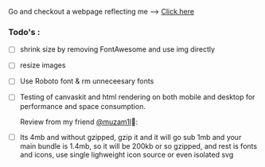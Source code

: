  Go and checkout a webpage reflecting me --> [Click here](https://abrar-altaf92.web.app)


### Todo's :
  - [ ] shrink size by removing FontAwesome and use img directly
  - [ ] resize images
  - [ ] Use Roboto font & rm unneceesary fonts </br>
  - [ ] Testing of canvaskit and html rendering on both mobile and desktop for performance and space consumption. 
  
     Review from my friend [@muzam1l](https://github.com/muzam1l)💩: 
  - [ ] Its 4mb and without gzipped, gzip it and it will go sub 1mb and your main bundle is 1.4mb, so it will be 200kb or so gzipped, and rest is fonts and icons, use single lighweight icon source or even isolated svg


